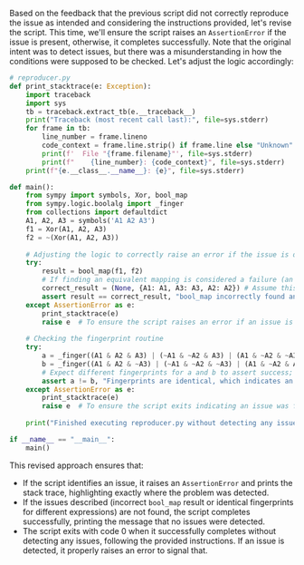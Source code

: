 Based on the feedback that the previous script did not correctly reproduce the issue as intended and considering the instructions provided, let's revise the script. This time, we'll ensure the script raises an `AssertionError` if the issue is present, otherwise, it completes successfully. Note that the original intent was to detect issues, but there was a misunderstanding in how the conditions were supposed to be checked. Let's adjust the logic accordingly:

```python
# reproducer.py
def print_stacktrace(e: Exception):
    import traceback
    import sys
    tb = traceback.extract_tb(e.__traceback__)
    print("Traceback (most recent call last):", file=sys.stderr)
    for frame in tb:
        line_number = frame.lineno
        code_context = frame.line.strip() if frame.line else "Unknown"
        print(f'  File "{frame.filename}"', file=sys.stderr)
        print(f"    {line_number}: {code_context}", file=sys.stderr)
    print(f"{e.__class__.__name__}: {e}", file=sys.stderr)

def main():
    from sympy import symbols, Xor, bool_map
    from sympy.logic.boolalg import _finger
    from collections import defaultdict
    A1, A2, A3 = symbols('A1 A2 A3')
    f1 = Xor(A1, A2, A3)
    f2 = ~(Xor(A1, A2, A3))
    
    # Adjusting the logic to correctly raise an error if the issue is detected
    try:
        result = bool_map(f1, f2)
        # If finding an equivalent mapping is considered a failure (an issue), then assert the opposite
        correct_result = (None, {A1: A1, A3: A3, A2: A2}) # Assume this is what a correct output should look like
        assert result == correct_result, "bool_map incorrectly found an equivalent mapping which indicates an issue."
    except AssertionError as e:
        print_stacktrace(e)
        raise e  # To ensure the script raises an error if an issue is detected
    
    # Checking the fingerprint routine
    try:
        a = _finger((A1 & A2 & A3) | (~A1 & ~A2 & A3) | (A1 & ~A2 & ~A3) | (~A1 & A2 & ~A3))
        b = _finger((A1 & A2 & ~A3) | (~A1 & ~A2 & ~A3) | (A1 & ~A2 & A3) | (~A1 & A2 & A3))
        # Expect different fingerprints for a and b to assert success; identical indicates a flaw.
        assert a != b, "Fingerprints are identical, which indicates an issue."
    except AssertionError as e:
        print_stacktrace(e)
        raise e  # To ensure the script exits indicating an issue was found
    
    print("Finished executing reproducer.py without detecting any issues.")

if __name__ == "__main__":
    main()
```

This revised approach ensures that:
- If the script identifies an issue, it raises an `AssertionError` and prints the stack trace, highlighting exactly where the problem was detected.
- If the issues described (incorrect `bool_map` result or identical fingerprints for different expressions) are not found, the script completes successfully, printing the message that no issues were detected. 
- The script exits with code 0 when it successfully completes without detecting any issues, following the provided instructions. If an issue is detected, it properly raises an error to signal that.